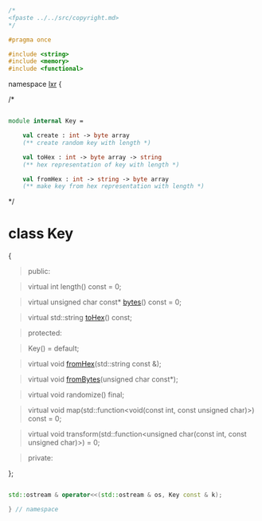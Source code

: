 ```cpp

/*
<fpaste ../../src/copyright.md>
*/

#pragma once

#include <string>
#include <memory>
#include <functional>

````

namespace [lxr](namespace.list) {

/*

```fsharp

module internal Key =

    val create : int -> byte array
    (** create random key with length *)

    val toHex : int -> byte array -> string
    (** hex representation of key with length *)

    val fromHex : int -> string -> byte array
    (** make key from hex representation with length *)
````

*/

# class Key

{

>public:

>virtual int length() const = 0;

>virtual unsigned char const* [bytes](key_functions.cpp.md)() const = 0;

>virtual std::string [toHex](key_functions.cpp.md)() const;

>protected:

>Key() = default;

>virtual void [fromHex](key_functions.cpp.md)(std::string const &);

>virtual void [fromBytes](key_functions.cpp.md)(unsigned char const*);

>virtual void randomize() final;

>virtual void map(std::function&lt;void(const int, const unsigned char)&gt;) const = 0;

>virtual void transform(std::function&lt;unsigned char(const int, const unsigned char)&gt;) = 0;

>private:

};

```cpp

std::ostream & operator<<(std::ostream & os, Key const & k);

} // namespace
```
